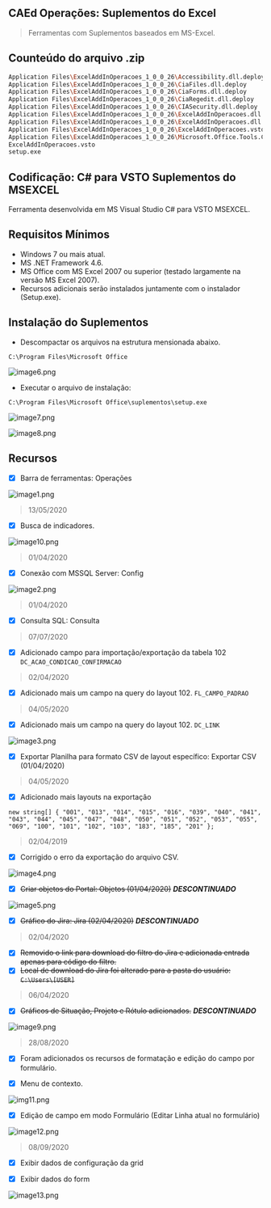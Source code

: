 ## CAEd Operações: Suplementos do Excel

> Ferramentas com Suplementos baseados em MS-Excel.

## Counteúdo do arquivo .zip

```sh
Application Files\ExcelAddInOperacoes_1_0_0_26\Accessibility.dll.deploy
Application Files\ExcelAddInOperacoes_1_0_0_26\CiaFiles.dll.deploy
Application Files\ExcelAddInOperacoes_1_0_0_26\CiaForms.dll.deploy
Application Files\ExcelAddInOperacoes_1_0_0_26\CiaRegedit.dll.deploy
Application Files\ExcelAddInOperacoes_1_0_0_26\CIASecurity.dll.deploy
Application Files\ExcelAddInOperacoes_1_0_0_26\ExcelAddInOperacoes.dll.deploy
Application Files\ExcelAddInOperacoes_1_0_0_26\ExcelAddInOperacoes.dll.manifest
Application Files\ExcelAddInOperacoes_1_0_0_26\ExcelAddInOperacoes.vsto
Application Files\ExcelAddInOperacoes_1_0_0_26\Microsoft.Office.Tools.Common.v4.0.Utilities.dll.deploy
ExcelAddInOperacoes.vsto
setup.exe
```

## Codificação: C# para VSTO Suplementos do MSEXCEL

Ferramenta desenvolvida em MS Visual Studio C# para VSTO MSEXCEL.

## Requisitos Mínimos

- Windows 7 ou mais atual.
- MS .NET Framework 4.6.
- MS Office com MS Excel 2007 ou superior (testado largamente na versão MS Excel 2007).
- Recursos adicionais serão instalados juntamente com o instalador (Setup.exe).

## Instalação do Suplementos

- Descompactar os arquivos na estrutura mensionada abaixo.

`C:\Program Files\Microsoft Office`

![image6.png](https://github.com/difusao/Binary/blob/master/CAEd/Suplementos/Operacoes/images/img6.png)

- Executar o arquivo de instalação:

`C:\Program Files\Microsoft Office\suplementos\setup.exe`

![image7.png](https://github.com/difusao/Binary/blob/master/CAEd/Suplementos/Operacoes/images/img7.png)

![image8.png](https://github.com/difusao/Binary/blob/master/CAEd/Suplementos/Operacoes/images/img8.png)

## Recursos

- [x] Barra de ferramentas: Operações

![image1.png](https://github.com/difusao/Binary/blob/master/CAEd/Suplementos/Operacoes/images/img1.png)

> 13/05/2020

- [x] Busca de indicadores.

![image10.png](https://github.com/difusao/Binary/blob/master/CAEd/Suplementos/Operacoes/images/img10.png)

> 01/04/2020

- [x] Conexão com MSSQL Server: Config

![image2.png](https://github.com/difusao/Binary/blob/master/CAEd/Suplementos/Operacoes/images/img2.png)

> 01/04/2020

- [x] Consulta SQL: Consulta

> 07/07/2020

- [x] Adicionado campo para importação/exportação da tabela 102 `DC_ACAO_CONDICAO_CONFIRMACAO`

> 02/04/2020

- [x] Adicionado mais um campo na query do layout 102. `FL_CAMPO_PADRAO`

> 04/05/2020

- [x] Adicionado mais um campo na query do layout 102. `DC_LINK`

![image3.png](https://github.com/difusao/Binary/blob/master/CAEd/Suplementos/Operacoes/images/img3.png)

- [x] Exportar Planilha para formato CSV de layout específico: Exportar CSV (01/04/2020)

> 04/05/2020

- [x] Adicionado mais layouts na exportação

`new string[] { "001", "013", "014", "015", "016", "039", "040", "041", "043", "044", "045", "047", "048", "050", "051", "052", "053", "055", "069", "100", "101", "102", "103", "183", "185", "201" };`

> 02/04/2019

- [x] Corrigido o erro da exportação do arquivo CSV.

![image4.png](https://github.com/difusao/Binary/blob/master/CAEd/Suplementos/Operacoes/images/img4.png)

- [x] ~~Criar objetos do Portal: Objetos (01/04/2020)~~ ***DESCONTINUADO***

![image5.png](https://github.com/difusao/Binary/blob/master/CAEd/Suplementos/Operacoes/images/img5.png)

- [x] ~~Gráfico do Jira: Jira (02/04/2020)~~ ***DESCONTINUADO***

> 02/04/2020

- [x] ~~Removido o link para download do filtro do Jira e adicionada entrada apenas para código do filtro.~~
- [x] ~~Local de download do Jira foi alterado para a pasta do usuário: `C:\Users\[USER]`~~

> 06/04/2020

- [x] ~~Gráficos de Situação, Projeto e Rótulo adicionados.~~ ***DESCONTINUADO***

![image9.png](https://github.com/difusao/Binary/blob/master/CAEd/Suplementos/Operacoes/images/img9.png)

> 28/08/2020

- [x] Foram adicionados os recursos de formatação e edição do campo por formulário.

- [x] Menu de contexto.

![img11.png](https://github.com/difusao/Binary/blob/master/CAEd/Suplementos/Operacoes/images/img11.png)

- [x] Edição de campo em modo Formulário (Editar Linha atual no formulário)

![image12.png](https://github.com/difusao/Binary/blob/master/CAEd/Suplementos/Operacoes/images/img12.png)

> 08/09/2020

- [x] Exibir dados de configuração da grid

- [x] Exibir dados do form

![image13.png](https://github.com/difusao/Binary/blob/master/CAEd/Suplementos/Operacoes/images/img13.png)



